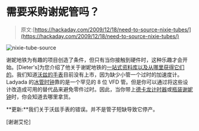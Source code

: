 # 需要采购谢妮管吗？

> 原文:[https://hackaday.com/2009/12/18/need-to-source-nixie-tubes/](https://hackaday.com/2009/12/18/need-to-source-nixie-tubes/)

![](../Images/7b84787ac38c4c318df3bad940fbb14a.png "nixie-tube-source")

谢妮地铁为有趣的项目创造了条件，但只有当你接触到硬件时，这种乐趣才会开始。[Dieter's]为您介绍了他关于谢妮地铁的[一站式资料库以及从哪里获得它们的](http://www.tube-tester.com/sites/nixie/nixie-tubes.htm)。我们知道[沃兹的手表](http://hackaday.com/2009/11/03/wozs-watch-makes-air-travelers-nervous/)目前没有上市，因为缺少小管一个过时的加速度计。Ladyada 的[冰管时钟](http://hackaday.com/2009/08/25/learn-from-the-ice-tube-clock/)靠的是一个罕见的 8 位 VFD 管。但是你可以通过将这些设计改造成可用的替代品来避免零件过时。因此，当你带上[德卡龙计时器](http://hackaday.com/2009/04/06/dekatron-kitchen-timer/)或[瓶装谢妮钟](http://hackaday.com/2009/08/22/bottled-nixie-clock/)时，你会知道去哪里拿货。

**更新:**我们关于沃兹手表的错误。并不是管子短缺导致它停产。

[谢谢艾伦]